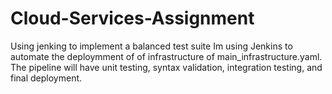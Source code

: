 # Cloud-Services-Assignment

Using jenking to implement a balanced test suite
Im using Jenkins to automate the deploymment of of infrastructure of main_infrastructure.yaml. 
The pipeline will have unit testing, syntax validation, integration testing, and final deployment.


